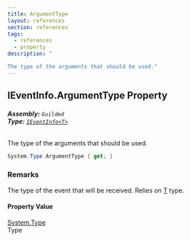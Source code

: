 ```yaml
---
title: ArgumentType
layout: references
section: references
tags:
  - references
  - property
description: "

The type of the arguments that should be used."
---
```


## IEventInfo<T>.ArgumentType Property
###### **Assembly:** `Guilded`<br/>**Type:** [`IEventInfo<T>`](IEventInfo_T_.md 'Guilded.IEventInfo<T>')

The type of the arguments that should be used.

```csharp
System.Type ArgumentType { get; }
```

### Remarks
  
The type of the event that will be received. Relies on [T](IEventInfo_T_.md#Guilded.IEventInfo_T_.T 'Guilded.IEventInfo<T>.T') type.

#### Property Value
[System.Type](https://docs.microsoft.com/en-us/dotnet/api/System.Type 'System.Type')  
Type